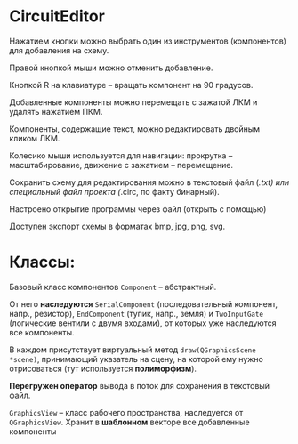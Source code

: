 # CircuitEditor

Нажатием кнопки можно выбрать один из инструментов (компонентов) для добавления на схему.

Правой кнопкой мыши можно отменить добавление.

Кнопкой R на клавиатуре – вращать компонент на 90 градусов.

Добавленные компоненты можно перемещать с зажатой ЛКМ и удалять нажатием ПКМ.

Компоненты, содержащие текст, можно редактировать двойным кликом ЛКМ.

Колесико мыши используется для навигации: прокрутка – масштабирование, движение с зажатием – перемещение.



Сохранить схему для редактирования можно в текстовый файл (*.txt) или специальный файл проекта (*.circ, по факту бинарный).

Настроено открытие программы через файл (открыть с помощью)

Доступен экспорт схемы в форматах bmp, jpg, png, svg.

Классы:
=======
Базовый класс компонентов `Component` – абстрактный.

От него **наследуются** `SerialComponent` (последовательный компонент, напр., резистор), `EndComponent` (тупик, напр., земля) и `TwoInputGate` (логические вентили с двумя входами), от которых уже наследуются все компоненты.

В каждом присутствует виртуальный метод `draw(QGraphicsScene *scene)`, принимающий указатель на сцену, на которой ему нужно отрисоваться (тут используется **полиморфизм**).

**Перегружен оператор** вывода в поток для сохранения в текстовый файл.

`GraphicsView` – класс рабочего пространства, наследуется от `QGraphicsView`. Хранит в **шаблонном** векторе все добавленные компоненты
